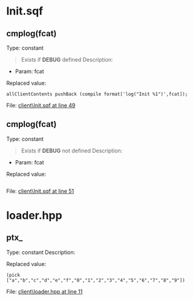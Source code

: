 # Init.sqf

## cmplog(fcat)

Type: constant
> Exists if **DEBUG** defined
Description: 
- Param: fcat

Replaced value:
```sqf
allClientContents pushBack (compile format['log("Init %1")',fcat]);
```
File: [client\Init.sqf at line 49](../../../Src/client/Init.sqf#L49)
## cmplog(fcat)

Type: constant
> Exists if **DEBUG** not defined
Description: 
- Param: fcat

Replaced value:
```sqf

```
File: [client\Init.sqf at line 51](../../../Src/client/Init.sqf#L51)
# loader.hpp

## ptx_

Type: constant
Description: 


Replaced value:
```sqf
(pick ["a","b","c","d","e","f","0","1","2","3","4","5","6","7","8","9"])
```
File: [client\loader.hpp at line 11](../../../Src/client/loader.hpp#L11)
